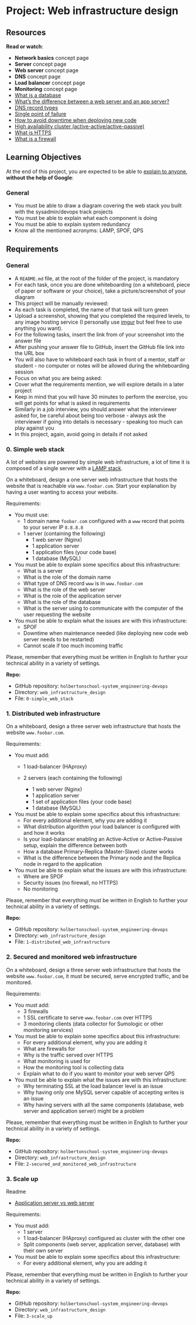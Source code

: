 
# Project: Web infrastructure design
      
Resources
---------

**Read or watch**:

*   **Network basics** concept page
*   **Server** concept page
*   **Web server** concept page
*   **DNS** concept page
*   **Load balancer** concept page
*   **Monitoring** concept page
*   [What is a database](/rltoken/7Pp0_Mdit6r_ZdRGKAwcqw "What is a database")
*   [What’s the difference between a web server and an app server?](/rltoken/YqKvabbDDtSjnHMV9g1gHw "What's the difference between a web server and an app server?")
*   [DNS record types](/rltoken/y8hTq-XsCaj2XxhNBGTd2A "DNS record types")
*   [Single point of failure](/rltoken/56OIJ23o5mqSaSeLEwxzJg "Single point of failure")
*   [How to avoid downtime when deploying new code](/rltoken/lxwkY5pRIVzatMPXwx6yew "How to avoid downtime when deploying new code")
*   [High availability cluster (active-active/active-passive)](/rltoken/rITwKN4AKP1hXZl2FKcAcw "High availability cluster (active-active/active-passive)")
*   [What is HTTPS](/rltoken/3VWpqbW7bvkuTLEpT7cqdA "What is HTTPS")
*   [What is a firewall](/rltoken/P2A36USOkcekiqHsCzTefQ "What is a firewall")

Learning Objectives
-------------------

At the end of this project, you are expected to be able to [explain to anyone](/rltoken/RrkQ3Y4e2NeMFLApRBf8Zg "explain to anyone"), **without the help of Google**:

### General

*   You must be able to draw a diagram covering the web stack you built with the sysadmin/devops track projects
*   You must be able to explain what each component is doing
*   You must be able to explain system redundancy
*   Know all the mentioned acronyms: LAMP, SPOF, QPS

Requirements
------------

### General

*   A `README.md` file, at the root of the folder of the project, is mandatory
*   For each task, once you are done whiteboarding (on a whiteboard, piece of paper or software or your choice), take a picture/screenshot of your diagram
*   This project will be manually reviewed:
*   As each task is completed, the name of that task will turn green
*   Upload a screenshot, showing that you completed the required levels, to any image hosting service (I personally use [imgur](/rltoken/16_BGzDlaeQepe6t265Xag "imgur") but feel free to use anything you want).
*   For the following tasks, insert the link from of your screenshot into the answer file
*   After pushing your answer file to GitHub, insert the GitHub file link into the URL box
*   You will also have to whiteboard each task in front of a mentor, staff or student - no computer or notes will be allowed during the whiteboarding session
*   Focus on what you are being asked:
*   Cover what the requirements mention, we will explore details in a later project
*   Keep in mind that you will have 30 minutes to perform the exercise, you will get points for what is asked in requirements
*   Similarly in a job interview, you should answer what the interviewer asked for, be careful about being too verbose - always ask the interviewer if going into details is necessary - speaking too much can play against you
*   In this project, again, avoid going in details if not asked



### 0\. Simple web stack



A lot of websites are powered by simple web infrastructure, a lot of time it is composed of a single server with a [LAMP stack](/rltoken/OtZFy7tXzJmziqfiXKT5lA "LAMP stack").

On a whiteboard, design a one server web infrastructure that hosts the website that is reachable via `www.foobar.com`. Start your explanation by having a user wanting to access your website.

Requirements:

*   You must use:
    *   1 domain name `foobar.com` configured with a `www` record that points to your server IP `8.8.8.8`
    *   1 server (containing the following)
        *   1 web server (Nginx)
        *   1 application server
        *   1 application files (your code base)
        *   1 database (MySQL)
*   You must be able to explain some specifics about this infrastructure:
    *   What is a server
    *   What is the role of the domain name
    *   What type of DNS record `www` is in `www.foobar.com`
    *   What is the role of the web server
    *   What is the role of the application server
    *   What is the role of the database
    *   What is the server using to communicate with the computer of the user requesting the website
*   You must be able to explain what the issues are with this infrastructure:
    *   SPOF
    *   Downtime when maintenance needed (like deploying new code web server needs to be restarted)
    *   Cannot scale if too much incoming traffic

Please, remember that everything must be written in English to further your technical ability in a variety of settings.

**Repo:**

*   GitHub repository: `holbertonschool-system_engineering-devops`
*   Directory: `web_infrastructure_design`
*   File: `0-simple_web_stack`


### 1\. Distributed web infrastructure



On a whiteboard, design a three server web infrastructure that hosts the website `www.foobar.com`.

Requirements:

*   You must add:
    *   1 load-balancer (HAproxy)  
        
    *   2 servers (each containing the following)
        *   1 web server (Nginx)
        *   1 application server
        *   1 set of application files (your code base)
        *   1 database (MySQL)
*   You must be able to explain some specifics about this infrastructure:
    *   For every additional element, why you are adding it
    *   What distribution algorithm your load balancer is configured with and how it works
    *   Is your load-balancer enabling an Active-Active or Active-Passive setup, explain the difference between both
    *   How a database Primary-Replica (Master-Slave) cluster works
    *   What is the difference between the Primary node and the Replica node in regard to the application
*   You must be able to explain what the issues are with this infrastructure:
    *   Where are SPOF
    *   Security issues (no firewall, no HTTPS)
    *   No monitoring

Please, remember that everything must be written in English to further your technical ability in a variety of settings.

**Repo:**

*   GitHub repository: `holbertonschool-system_engineering-devops`
*   Directory: `web_infrastructure_design`
*   File: `1-distributed_web_infrastructure`

### 2\. Secured and monitored web infrastructure


On a whiteboard, design a three server web infrastructure that hosts the website `www.foobar.com`, it must be secured, serve encrypted traffic, and be monitored.

Requirements:

*   You must add:
    *   3 firewalls
    *   1 SSL certificate to serve `www.foobar.com` over HTTPS
    *   3 monitoring clients (data collector for Sumologic or other monitoring services)
*   You must be able to explain some specifics about this infrastructure:
    *   For every additional element, why you are adding it
    *   What are firewalls for
    *   Why is the traffic served over HTTPS
    *   What monitoring is used for
    *   How the monitoring tool is collecting data
    *   Explain what to do if you want to monitor your web server QPS
*   You must be able to explain what the issues are with this infrastructure:
    *   Why terminating SSL at the load balancer level is an issue
    *   Why having only one MySQL server capable of accepting writes is an issue
    *   Why having servers with all the same components (database, web server and application server) might be a problem

Please, remember that everything must be written in English to further your technical ability in a variety of settings.

**Repo:**

*   GitHub repository: `holbertonschool-system_engineering-devops`
*   Directory: `web_infrastructure_design`
*   File: `2-secured_and_monitored_web_infrastructure`

### 3\. Scale up


Readme

*   [Application server vs web server](/rltoken/okRb72QtkOSmwDsyR-hJHA "Application server vs web server")

Requirements:

*   You must add:
    *   1 server
    *   1 load-balancer (HAproxy) configured as cluster with the other one
    *   Split components (web server, application server, database) with their own server
*   You must be able to explain some specifics about this infrastructure:
    *   For every additional element, why you are adding it

Please, remember that everything must be written in English to further your technical ability in a variety of settings.

**Repo:**

*   GitHub repository: `holbertonschool-system_engineering-devops`
*   Directory: `web_infrastructure_design`
*   File: `3-scale_up`

